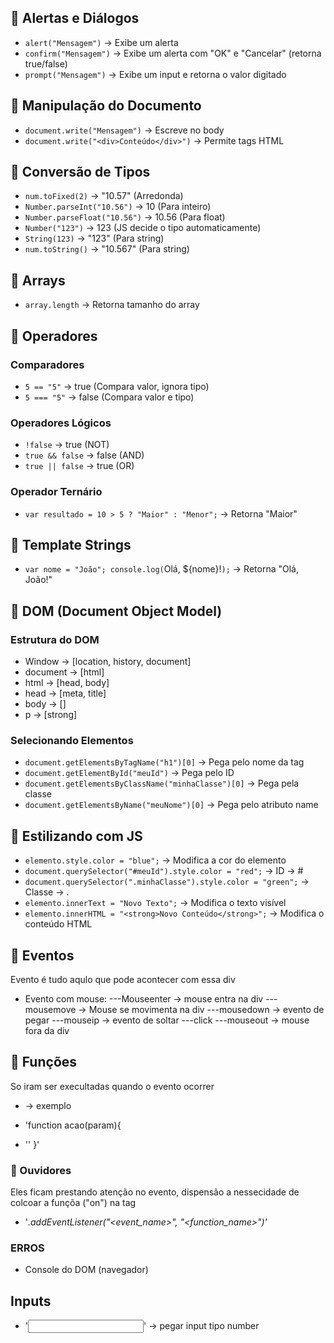 ## 📌 Alertas e Diálogos

- `alert("Mensagem")` → Exibe um alerta
- `confirm("Mensagem")` → Exibe um alerta com "OK" e "Cancelar" (retorna true/false)
- `prompt("Mensagem")` → Exibe um input e retorna o valor digitado

## 📌 Manipulação do Documento

- `document.write("Mensagem")` → Escreve no body
- `document.write("<div>Conteúdo</div>")` → Permite tags HTML

## 📌 Conversão de Tipos

- `num.toFixed(2)` → "10.57" (Arredonda)
- `Number.parseInt("10.56")` → 10 (Para inteiro)
- `Number.parseFloat("10.56")` → 10.56 (Para float)
- `Number("123")` → 123 (JS decide o tipo automaticamente)
- `String(123)` → "123" (Para string)
- `num.toString()` → "10.567" (Para string)

## 📌 Arrays

- `array.length` → Retorna tamanho do array

## 📌 Operadores

### Comparadores

- `5 == "5"` → true (Compara valor, ignora tipo)
- `5 === "5"` → false (Compara valor e tipo)

### Operadores Lógicos

- `!false` → true (NOT)
- `true && false` → false (AND)
- `true || false` → true (OR)

### Operador Ternário

- `var resultado = 10 > 5 ? "Maior" : "Menor";` → Retorna "Maior"

## 📌 Template Strings

- `var nome = "João"; console.log(`Olá, ${nome}!`);` → Retorna "Olá, João!"

## 📌 DOM (Document Object Model)

### Estrutura do DOM

- Window → [location, history, document]
- document → [html]
- html → [head, body]
- head → [meta, title]
- body → [<tags html>]
- p → [strong]

### Selecionando Elementos

- `document.getElementsByTagName("h1")[0]` → Pega pelo nome da tag
- `document.getElementById("meuId")` → Pega pelo ID
- `document.getElementsByClassName("minhaClasse")[0]` → Pega pela classe
- `document.getElementsByName("meuNome")[0]` → Pega pelo atributo name

## 📌 Estilizando com JS

- `elemento.style.color = "blue";` → Modifica a cor do elemento
- `document.querySelector("#meuId").style.color = "red";` → ID → #
- `document.querySelector(".minhaClasse").style.color = "green";` → Classe → .
- `elemento.innerText = "Novo Texto";` → Modifica o texto visível
- `elemento.innerHTML = "<strong>Novo Conteúdo</strong>";` → Modifica o conteúdo HTML

## 📌 Eventos
Evento é tudo aqulo que pode acontecer com essa div

- Evento com mouse:
---Mouseenter -> mouse entra na div
---mousemove -> Mouse se movimenta na div
---mousedown -> evento de pegar
---mouseip -> evento de soltar
---click
---mouseout -> mouse fora da div

## 📌 Funções
So iram ser execultadas quando o evento ocorrer
- <div id="area" onclick="clicar()"> -> exemplo

- 'function acao(param){
-  '<COD>'
}'

### 📌 Ouvidores
Eles ficam prestando atenção no evento, dispensão a nessecidade de
colcoar a funçõa ("on<event>") na tag

- '<var>.addEventListener("<event_name>", "<function_name>")'

### ERROS
- Console do DOM (navegador)

## Inputs
- '<input type="number" name="" id="">' -> pegar input tipo number
